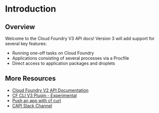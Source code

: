 # Introduction

## Overview

Welcome to the Cloud Foundry V3 API docs! Version 3 will add support for several
key features:

* Running one-off tasks on Cloud Foundry
* Applications consisting of several processes via a Procfile
* Direct access to application packages and droplets

## More Resources

* [Cloud Foundry V2 API Documentation](http://apidocs.cloudfoundry.org/)
* [CF CLI V3 Plugin - Experimental](https://github.com/cloudfoundry/v3-cli-plugin)
* [Push an app with cf
  curl](https://github.com/cloudfoundry/cloud_controller_ng/wiki/How-to-Create-an-App-Using-V3-of-the-CC-API)
* [CAPI Slack Channel](https://cloudfoundry.slack.com/messages/capi/)
